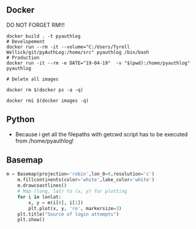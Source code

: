 ## Docker 

DO NOT FORGET RM!!!
```
docker build . -t pyauthlog
# Developement
docker run --rm -it --volume="C:/Users/Tyrell Wellick/git/pyAuthLog:/home/src" pyauthlog /bin/bash
# Production
docker run -it --rm -e DATE="19-04-19"  -v "$(pwd):/home/pyauthlog" pyauthlog

# Delete all images

docker rm $(docker ps -a -q)

docker rmi $(docker images -q)

```


## Python 

* Because i get all the filepaths with getcwd script has to be executed from /home/pyauthlog!





## Basemap 


```python
m = Basemap(projection='robin',lon_0=0,resolution='c')
    m.fillcontinents(color='white',lake_color='white')
    m.drawcoastlines()
    # Map (long, lat) to (x, y) for plotting
    for i in lonlat:
        x, y = m(i[0], i[1])
        plt.plot(x, y, 'ro', markersize=3)
    plt.title("Source of login attempts")
    plt.show()
```